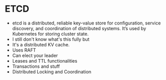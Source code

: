 # ETCD
* etcd is a distributed, reliable key-value store for configuration, service discovery, and coordination of distributed systems. It’s used by Kubernetes for storing cluster state.
* I still don't know what's this fully but
* It's a distributed KV cache. 
* Uses RAFT
* Can elect your leader
* Leases and TTL functionalities
* Transactions and stuff
* Distributed Locking and Coordination
